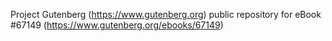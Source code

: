 Project Gutenberg (https://www.gutenberg.org) public repository for
eBook #67149 (https://www.gutenberg.org/ebooks/67149)
